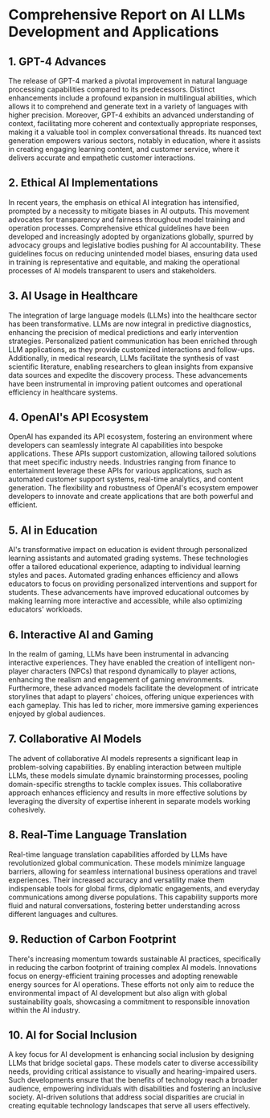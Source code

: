 # Comprehensive Report on AI LLMs Development and Applications

## 1. GPT-4 Advances

The release of GPT-4 marked a pivotal improvement in natural language processing capabilities compared to its predecessors. Distinct enhancements include a profound expansion in multilingual abilities, which allows it to comprehend and generate text in a variety of languages with higher precision. Moreover, GPT-4 exhibits an advanced understanding of context, facilitating more coherent and contextually appropriate responses, making it a valuable tool in complex conversational threads. Its nuanced text generation empowers various sectors, notably in education, where it assists in creating engaging learning content, and customer service, where it delivers accurate and empathetic customer interactions.

## 2. Ethical AI Implementations

In recent years, the emphasis on ethical AI integration has intensified, prompted by a necessity to mitigate biases in AI outputs. This movement advocates for transparency and fairness throughout model training and operation processes. Comprehensive ethical guidelines have been developed and increasingly adopted by organizations globally, spurred by advocacy groups and legislative bodies pushing for AI accountability. These guidelines focus on reducing unintended model biases, ensuring data used in training is representative and equitable, and making the operational processes of AI models transparent to users and stakeholders.

## 3. AI Usage in Healthcare

The integration of large language models (LLMs) into the healthcare sector has been transformative. LLMs are now integral in predictive diagnostics, enhancing the precision of medical predictions and early intervention strategies. Personalized patient communication has been enriched through LLM applications, as they provide customized interactions and follow-ups. Additionally, in medical research, LLMs facilitate the synthesis of vast scientific literature, enabling researchers to glean insights from expansive data sources and expedite the discovery process. These advancements have been instrumental in improving patient outcomes and operational efficiency in healthcare systems.

## 4. OpenAI's API Ecosystem

OpenAI has expanded its API ecosystem, fostering an environment where developers can seamlessly integrate AI capabilities into bespoke applications. These APIs support customization, allowing tailored solutions that meet specific industry needs. Industries ranging from finance to entertainment leverage these APIs for various applications, such as automated customer support systems, real-time analytics, and content generation. The flexibility and robustness of OpenAI's ecosystem empower developers to innovate and create applications that are both powerful and efficient.

## 5. AI in Education

AI's transformative impact on education is evident through personalized learning assistants and automated grading systems. These technologies offer a tailored educational experience, adapting to individual learning styles and paces. Automated grading enhances efficiency and allows educators to focus on providing personalized interventions and support for students. These advancements have improved educational outcomes by making learning more interactive and accessible, while also optimizing educators' workloads.

## 6. Interactive AI and Gaming

In the realm of gaming, LLMs have been instrumental in advancing interactive experiences. They have enabled the creation of intelligent non-player characters (NPCs) that respond dynamically to player actions, enhancing the realism and engagement of gaming environments. Furthermore, these advanced models facilitate the development of intricate storylines that adapt to players' choices, offering unique experiences with each gameplay. This has led to richer, more immersive gaming experiences enjoyed by global audiences.

## 7. Collaborative AI Models

The advent of collaborative AI models represents a significant leap in problem-solving capabilities. By enabling interaction between multiple LLMs, these models simulate dynamic brainstorming processes, pooling domain-specific strengths to tackle complex issues. This collaborative approach enhances efficiency and results in more effective solutions by leveraging the diversity of expertise inherent in separate models working cohesively.

## 8. Real-Time Language Translation

Real-time language translation capabilities afforded by LLMs have revolutionized global communication. These models minimize language barriers, allowing for seamless international business operations and travel experiences. Their increased accuracy and versatility make them indispensable tools for global firms, diplomatic engagements, and everyday communications among diverse populations. This capability supports more fluid and natural conversations, fostering better understanding across different languages and cultures.

## 9. Reduction of Carbon Footprint

There's increasing momentum towards sustainable AI practices, specifically in reducing the carbon footprint of training complex AI models. Innovations focus on energy-efficient training processes and adopting renewable energy sources for AI operations. These efforts not only aim to reduce the environmental impact of AI development but also align with global sustainability goals, showcasing a commitment to responsible innovation within the AI industry.

## 10. AI for Social Inclusion

A key focus for AI development is enhancing social inclusion by designing LLMs that bridge societal gaps. These models cater to diverse accessibility needs, providing critical assistance to visually and hearing-impaired users. Such developments ensure that the benefits of technology reach a broader audience, empowering individuals with disabilities and fostering an inclusive society. AI-driven solutions that address social disparities are crucial in creating equitable technology landscapes that serve all users effectively.